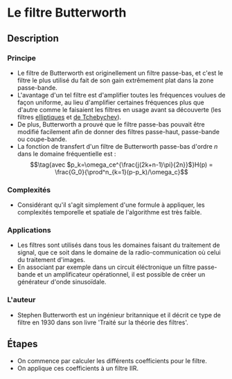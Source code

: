 # Le filtre Butterworth

## Description

### Principe

* Le filtre de Butterworth est originellement un filtre passe-bas, et c'est le filtre le plus utilisé du fait de son gain extrêmement plat dans la zone passe-bande.  
* L'avantage d'un tel filtre est d'amplifier toutes les fréquences voulues de façon uniforme, au lieu d'amplifier certaines fréquences plus que d'autre comme le faisaient les filtres en usage avant sa découverte (les filtres [elliptiques](https://fr.wikipedia.org/wiki/Filtre_elliptique) et [de Tchebychev](https://fr.wikipedia.org/wiki/Filtre_de_Tchebychev)).
* De plus, Butterworth a prouvé que le filtre passe-bas pouvait être modifié facilement afin de donner des filtres passe-haut, passe-bande ou coupe-bande.
* La fonction de transfert d'un filtre de Butterworth passe-bas d'ordre $n$ dans le domaine fréquentielle est :
$$\tag{avec $p_k=\omega_ce^{\frac{j(2k+n-1)\pi}{2n}}$}H(p) = \frac{G_0}{\prod^n_{k=1}(p-p_k)/\omega_c}$$

### Complexités

* Considérant qu'il s'agit simplement d'une formule à appliquer, les complexités temporelle et spatiale de l'algorithme est très faible.

### Applications

* Les filtres sont utilisés dans tous les domaines faisant du traitement de signal, que ce soit dans le domaine de la radio-communication où celui du traitement d'images.
* En associant par exemple dans un circuit éléctronique un filtre passe-bande et un amplificateur opérationnel, il est possible de créer un générateur d'onde sinusoïdale.

### L'auteur

* Stephen Butterworth est un ingénieur britannique et il décrit ce type de filtre en 1930 dans son livre 'Traité sur la théorie des filtres'.

## Étapes

* On commence par calculer les différents coefficients pour le filtre.
* On applique ces coefficients à un filtre IIR.
